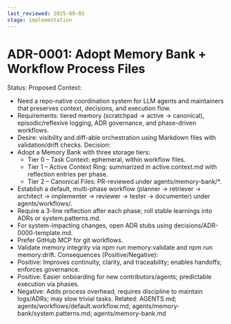 ```yaml
---
last_reviewed: 2025-09-03
stage: implementation
---
```


# ADR-0001: Adopt Memory Bank + Workflow Process Files

Status: Proposed
Context:

- Need a repo-native coordination system for LLM agents and maintainers that preserves context, decisions, and execution flow.
- Requirements: tiered memory (scratchpad → active → canonical), episodic/reflexive logging, ADR governance, and phase-driven workflows.
- Desire: visibility and diff-able orchestration using Markdown files with validation/drift checks.
  Decision:
- Adopt a Memory Bank with three storage tiers:
  - Tier 0 – Task Context: ephemeral, within workflow files.
  - Tier 1 – Active Context Ring: summarized in active.context.md with reflection entries per phase.
  - Tier 2 – Canonical Files: PR-reviewed under agents/memory-bank/\*.
- Establish a default, multi-phase workflow (planner → retriever → architect → implementer → reviewer → tester → documenter) under agents/workflows/.
- Require a 3-line reflection after each phase; roll stable learnings into ADRs or system.patterns.md.
- For system-impacting changes, open ADR stubs using decisions/ADR-0000-template.md.
- Prefer GitHub MCP for git workflows.
- Validate memory integrity via npm run memory:validate and npm run memory:drift.
  Consequences (Positive/Negative):
- Positive: Improves continuity, clarity, and traceability; enables handoffs; enforces governance.
- Positive: Easier onboarding for new contributors/agents; predictable execution via phases.
- Negative: Adds process overhead; requires discipline to maintain logs/ADRs; may slow trivial tasks.
  Related: AGENTS.md; agents/workflows/default.workflow.md; agents/memory-bank/system.patterns.md; agents/memory-bank.md
